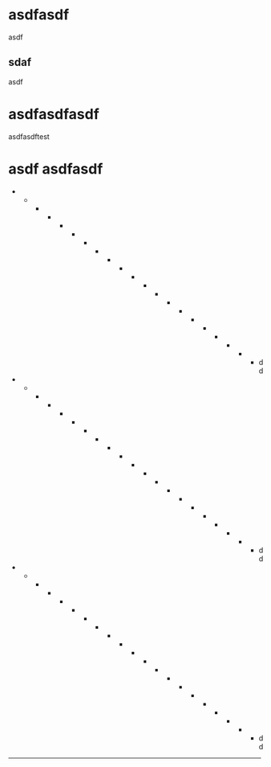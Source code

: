
# asdfasdf
asdf
## sdaf
asdf
# asdfasdfasdf
asdfasdftest
# asdf asdfasdf


- - - - - - - - - - - - - - - - - - - - - dd
- - - - - - - - - - - - - - - - - - - - - dd
- - - - - - - - - - - - - - - - - - - - - dd
- - - - - - - - - - - - - - - - - - - - - 
